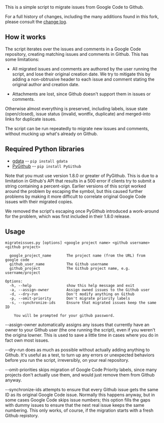 This is a simple script to migrate issues from Google Code to Github.

For a full history of changes, including the many additions found in this fork, please
consult the [change log](CHANGES.md).

## How it works ##

The script iterates over the issues and comments in a Google Code repository, creating
matching issues and comments in Github.  This has some limitations:

 - All migrated issues and comments are authored by the user running the script, and lose
   their original creation date.  We try to mitigate this by adding a non-obtrusive header
   to each issue and comment stating the original author and creation date.

 - Attachments are lost, since Github doesn't support them in issues or comments.

Otherwise almost everything is preserved, including labels, issue state (open/closed),
issue status (invalid, wontfix, duplicate) and merged-into links for duplicate issues.

The script can be run repeatedly to migrate new issues and comments, without mucking up
what's already on Github.

## Required Python libraries ##

* [gdata](http://code.google.com/p/gdata-python-client/) -- `pip install gdata`
* [PyGithub](https://github.com/jacquev6/PyGithub/) -- `pip install PyGithub`

Note that you must use version 1.8.0 or greater of PyGithub.  This is due to a limitation
in Github's API that results in a 500 error if clients try to submit a string containing a
percent-sign.  Earlier versions of this script worked around the problem by escaping the
symbol, but this caused further problems by making it more difficult to correlate original
Google Code issues with their migrated copies.

We removed the script's escaping once PyGithub introduced a work-around for the problem,
which was first included in their 1.8.0 release.

## Usage ##

	migrateissues.py [options] <google project name> <github username> <github project>

	  google_project_name 	    The project name (from the URL) from google code
	  github_user_name 	        The Github username
	  github_project 	        The Github project name, e.g. username/project

	Options:
	  -h, --help                show this help message and exit
	  -a, --assign-owner        Assign owned issues to the Github user
	  -d, --dry-run             Don't modify anything on Github
	  -p, --omit-priority       Don't migrate priority labels
	  -s, --synchronize-ids     Ensure that migrated issues keep the same ID

        You will be prompted for your github password.

--assign-owner automatically assigns any issues that currently have an owner to your
Github user (the one running the script), even if you weren't the origina lowner.  This
is used to save a little time in cases where you do in fact own most issues.

--dry-run does as much as possible without actually adding anything to Github.  It's
useful as a test, to turn up any errors or unexpected behaviors before you run the script,
irreversibly, on your real repository.

--omit-priorities skips migration of Google Code Priority labels, since many projects
don't actually use them, and would just remove them from Github anyway.

--synchronize-ids attempts to ensure that every Github issue gets the same ID as its
original Google Code issue.  Normally this happens anyway, but in some cases Google Code
skips issue numbers; this option fills the gaps with dummy issues to ensure that the next
real issue keeps the same numbering.  This only works, of course, if the migration starts
with a fresh Github repistory.
